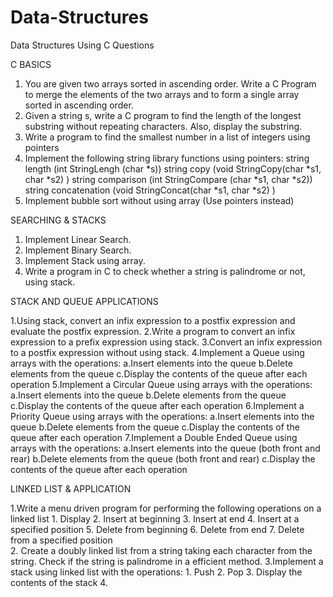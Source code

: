 # Data-Structures
Data Structures Using C
Questions

C BASICS
1. You are given two arrays sorted in ascending order. Write a C Program to merge the elements of the 
two arrays and to form a single array sorted in ascending order.
2. Given a string s, write a C program to find the length of the longest substring without repeating 
characters. Also, display the substring.
3. Write a program to find the smallest number in a list of integers using pointers
4. Implement the following string library functions using pointers:
 string length (int StringLengh (char *s))
 string copy (void StringCopy(char *s1, char *s2) )
 string comparison (int StringCompare (char *s1, char *s2))
 string concatenation (void StringConcat(char *s1, char *s2) )
5. Implement bubble sort without using array (Use pointers instead)


SEARCHING & STACKS
1. Implement Linear Search.
2. Implement Binary Search.
3. Implement Stack using array.
4. Write a program in C to check whether a string is palindrome or not, using stack.


STACK AND QUEUE APPLICATIONS

1.Using stack, convert an infix expression to a postfix expression and evaluate the postfix expression.
2.Write a program to convert an infix expression to a prefix expression using stack.
3.Convert an infix expression to a postfix expression without using stack.
4.Implement a Queue using arrays with the operations:
   a.Insert elements into the queue
   b.Delete elements from the queue
   c.Display the contents of the queue after each operation
5.Implement a Circular Queue using arrays with the operations:
   a.Insert elements into the queue
   b.Delete elements from the queue
   c.Display the contents of the queue after each operation
6.Implement a Priority Queue using arrays with the operations:
   a.Insert elements into the queue
   b.Delete elements from the queue
   c.Display the contents of the queue after each operation
7.Implement a Double Ended Queue using arrays with the operations:
   a.Insert elements into the queue (both front and rear)
   b.Delete elements from the queue (both front and rear)
   c.Display the contents of the queue after each operation


LINKED LIST & APPLICATION

1.Write a menu driven program for performing the following operations on a linked list
    1. Display
    2. Insert at beginning
    3. Insert at end
    4. Insert at a specified position
    5. Delete from beginning
    6. Delete from end
    7. Delete from a specified position   
2. Create a doubly linked list from a string taking each character from the string. Check if the string is 
palindrome in a efficient method.
3.Implement a stack using linked list with the operations:
    1. Push 
    2. Pop
    3. Display the contents of the stack
4.















